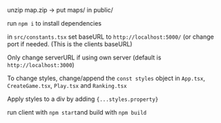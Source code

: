 unzip map.zip -> put maps/ in public/

run `npm i` to install dependencies

in `src/constants.tsx` set baseURL to `http://localhost:5000/` (or change port if needed. (This is the clients baseURL)

Only change serverURL if using own server (default is `http://localhost:3000`)


To change styles, change/append the `const styles` object in `App.tsx`, `CreateGame.tsx`, `Play.tsx` and `Ranking.tsx`

Apply styles to a div by adding `{...styles.property}`

run client with `npm start`and build with `npm build`
